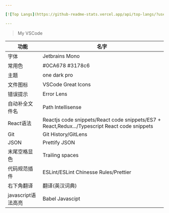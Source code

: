 ```yaml
---

[![Top Langs](https://github-readme-stats.vercel.app/api/top-langs/?username=yuanxin518&layout=compact)](https://github.com/yuanxin518/github-readme-stats)

---
```

> My VSCode

|功能|名字|
|---|---|
|字体|Jetbrains Mono|
|常用色|#0CA678 #3178c6|
|主题|one dark pro|
|文件图标|VSCode Great Icons|
|错误提示|Error Lens|
|自动补全文件名|Path Intellisense|
|React语法|Reactjs code snippets/React code snippets/ES7 + React,Redux.../Typescript React code snippets|
|Git|Git History/GitLens|
|JSON|Prettify JSON|
|末尾空格显色|Trailing spaces|
|代码规范插件|ESLint/ESLint Chinesse Rules/Prettier|
|右下角翻译|翻译(英汉词典)|
|javascript语法高亮|Babel Javascipt|

